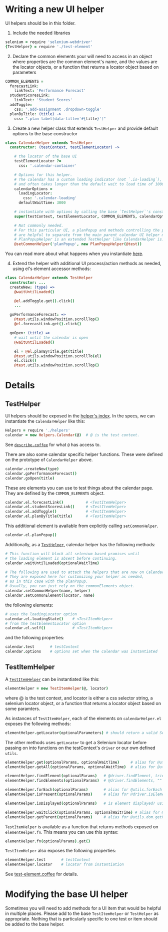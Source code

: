 # Writing a new UI helper

UI helpers should be in this folder.

1. Include the needed libraries

  ```coffee
  selenium = require 'selenium-webdriver'
  {TestHelper} = require './test-element'
  ```

2. Declare the common elements your will need to access in an object where properties are the common element's name, and the values are the locator objects, or a function that returns a locator object based on parameters

  ```coffee
  COMMON_ELEMENTS =
    forecastLink:
      linkText: 'Performance Forecast'
    studentScoresLink:
      linkText: 'Student Scores'
    addToggle:
      css: '.add-assignment .dropdown-toggle'
    planByTitle: (title) ->
      css: ".plan label[data-title='#{title}']"
  ```

3. Create a new helper class that extends `TestHelper` and provide default options to the base constructor

  ```coffee
  class CalendarHelper extends TestHelper
    constructor: (testContext, testElementLocator) ->

      # the locator of the base UI
      testElementLocator ?=
        css: '.calendar-container'

      # Options for this helper.
      # The calendar has a custom loading indicator (not `.is-loading`),
      # and often takes longer than the default wait to load time of 1000ms.
      calendarOptions =
        loadingLocator:
          css: '.calendar-loading'
        defaultWaitTime: 3000

      # instantiate with options by calling the base `TestHelper`'s constructor
      super(testContext, testElementLocator, COMMON_ELEMENTS, calendarOptions)

      # Not commonly needed.
      # For this particular UI, a planPopup and methods controlling the popup
      # are helpful to separate from the main parent calendar UI helper methods.
      # PlanPopupHelper is an extended TestHelper like CalendarHelper is.
      @setCommonHelper('planPopup', new PlanPopupHelper(@test))
  ```
  You can read more about what happens when you instantiate [here](#details).

4. Extend the helper with additional UI process/action methods as needed, using el's element accessor methods:

  ```coffee
  class CalendarHelper extends TestHelper
    constructor: ...
    createNew: (type) =>
      @waitUntilLoaded()

      @el.addToggle.get().click()
      ...

    goPerformanceForecast: =>
      @test.utils.windowPosition.scrollTop()
      @el.forecastLink.get().click()

    goOpen: (title) =>
      # wait until the calendar is open
      @waitUntilLoaded()

      el = @el.planByTitle.get(title)
      @test.utils.windowPosition.scrollTo(el)
      el.click()
      @test.utils.windowPosition.scrollTop()
  ```

# Details

## TestHelper

UI helpers should be exposed in the [helper's index](../index.coffee).  In the specs, we can instantiate the `CalendarHelper` like this:

```coffee
Helpers = require './helpers'
calendar = new Helpers.Calendar(@)  # @ is the test context.
```

See [`describe.coffee`](../describe.coffee) for what `@` has access to.

There are also some calendar specific helper functions.  These were defined on the prototype of `CalendarHelper` above.

```coffee
calendar.createNew(type)
calendar.goPerformanceForecast()
calendar.goOpen(title)
```

These are elements you can use to test things about the calendar page.  They are defined by the `COMMON_ELEMENTS` object.

```coffee
calendar.el.forecastLink()          # <TestItemHelper>
calendar.el.studentScoresLink()     # <TestItemHelper>
calendar.el.addToggle()             # <TestItemHelper>
calendar.el.planByTitle(title)      # <TestItemHelper>
```

This additional element is available from explicitly calling `setCommonHelper`.

```coffee
calendar.el.planPopup()
```

Additionally, as a [`TestHelper`](./test-element.coffee#L93), calendar helper has the following methods:

```coffee
# This function will block all selenium based promises until
# the loading element is absent before continuing.
calendar.waitUntilLoaded(optionalWaitTime)

# The following are used to attach the helpers that are now on CalendarHelper.el
# They are exposed here for customizing your helper as needed,
# as in this case with the planPopup.
# Usually, you can just rely on the commonElements object.
calendar.setCommonHelper(name, helper)
calendar.setCommonElement(locator, name)
```

the following elements:

```coffee
# uses the loadingLocator option
calendar.el.loadingState()    # <TestItemHelper>
# from the testElementLocator option
calendar.el.self()            # <TestItemHelper>
```

and the following properties:

```coffee
calendar.test       # testContext
calendar.options    # options set when the calendar was instantiated
```

## TestItemHelper

A [`TestItemHelper`](./test-element.coffee#L6) can be instantiated like this:

```coffee
elementHelper = new TestItemHelper(@, locator)
```
where @ is the test context, and locator is either a css selector string, a selenium locator object, or a function that returns a locator object based on some paramters.

As instances of `TestItemHelper`, each of the elements on `calendarHelper.el` exposes the following methods:

```coffee
elementHelper.getLocator(optionalParameters) # should return a valid Selenium locator object
```

The other methods uses `getLocator` to get a Selenium locator before passing on into functions on the testContext's `driver` or our own defined `utils`.

```coffee
elementHelper.get(optionalParams, optionalWaitTime)     # alias for @utils.wait.for, waits until element is displayed or time runs out
elementHelper.getAll(optionalParams, optionalWaitTime)  # alias for @utils.wait.forMultiple, "" for multiple elements

elementHelper.findElement(optionalParams)   # @driver.findElement, tries to find element immediately without waiting
elementHelper.findElements(optionalParams)  # @driver.findElements, "" for mutiple elements

elementHelper.forEach(optionalParams)       # alias for @utils.forEach
elementHelper.isPresent(optionalParams)     # alias for @driver.isElementPresent

elementHelper.isDisplayed(optionalParams)   # is element displayed? using Selenium WebElement's isDisplayed

elementHelper.waitClick(optionalParams, optionalWaitTime) # alias for @utils.wait.click, waits until element is displayed before clicking
elementHelper.getParent(optionalParams)     # alias for @utils.dom.getParent
```

`TestItemHelper` is available as a function that returns methods exposed on `elementHelper.fn`.  This means you can use this syntax:

```coffee
elementHelper.fn(optionalParams).get()
```

`TestItemHelper` also exposes the following properties:

```coffee
elementHelper.test       # testContext
elementHelper.locator    # locator from instantiation
```

See [test-element.coffee](./test-element.coffee) for details.

# Modifying the base UI helper

Sometimes you will need to add methods for a UI item that would be helpful in multiple places.  Please add to the base `TestItemHelper` or `TestHelper` as appropriate.  Nothing that is particularly specific to one test or item should be added to the base helper.